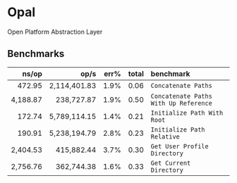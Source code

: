 # Opal
Open Platform Abstraction Layer

## Benchmarks

|               ns/op |                op/s |    err% |     total | benchmark
|--------------------:|--------------------:|--------:|----------:|:----------
|              472.95 |        2,114,401.83 |    1.9% |      0.06 | `Concatenate Paths`
|            4,188.87 |          238,727.87 |    1.9% |      0.50 | `Concatenate Paths With Up Reference`
|              172.74 |        5,789,114.15 |    1.4% |      0.21 | `Initialize Path With Root`
|              190.91 |        5,238,194.79 |    2.8% |      0.23 | `Initialize Path Relative`
|            2,404.53 |          415,882.44 |    3.7% |      0.30 | `Get User Profile Directory`
|            2,756.76 |          362,744.38 |    1.6% |      0.33 | `Get Current Directory`
